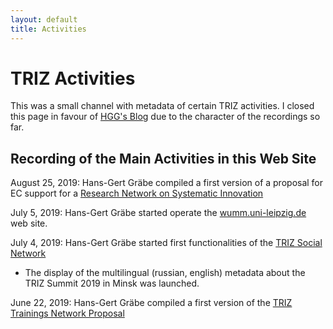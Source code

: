 ```yaml
---
layout: default
title: Activities
---
```


# TRIZ Activities

This was a small channel with metadata of certain TRIZ activities.  I closed
this page in favour of [HGG's Blog](HGG-Blog "wikilink") due to the character
of the recordings so far.

## Recording of the Main Activities in this Web Site

August 25, 2019: Hans-Gert Gräbe compiled a first version of a proposal for EC
support for a [Research Network on Systematic Innovation](ReNSI "wikilink")

July 5, 2019: Hans-Gert Gräbe started operate the
[wumm.uni-leipzig.de](http://wumm.uni-leipzig.de) web site.

July 4, 2019: Hans-Gert Gräbe started first functionalities of the [TRIZ
Social Network](TSN "wikilink")
  * The display of the multilingual (russian, english) metadata about the TRIZ
    Summit 2019 in Minsk was launched.

June 22, 2019: Hans-Gert Gräbe compiled a first version of the [TRIZ Trainings
Network Proposal](TTN "wikilink") 

